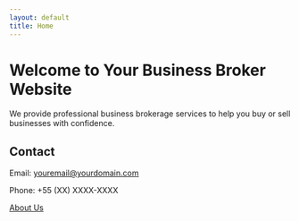 ```yaml
---
layout: default
title: Home
---
```


# Welcome to Your Business Broker Website

We provide professional business brokerage services to help you buy or sell businesses with confidence.

## Contact

Email: [youremail@yourdomain.com](mailto:youremail@yourdomain.com)

Phone: +55 (XX) XXXX-XXXX

[About Us](/about)
